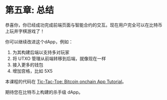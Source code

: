 # 第五章: 总结

恭喜你，你已经成功完成前端页面与智能合约的交互。现在用户完全可以在比特币上玩井字棋游戏了！


你可以继续改进这个dApp，例如：

1. 为其构建后端以支持多对玩家
2. 将 UTXO 管理从前端转移到后端，就像现在一样
3. 接入更多的钱包
4. 增加宫格，比如 5X5

本课程的代码在 [Tic-Tac-Toe: Bitcoin onchain App Tutorial](https://github.com/sCrypt-Inc/tic-tac-toe)。

期待您在比特币上构建的杀手级 dApp。